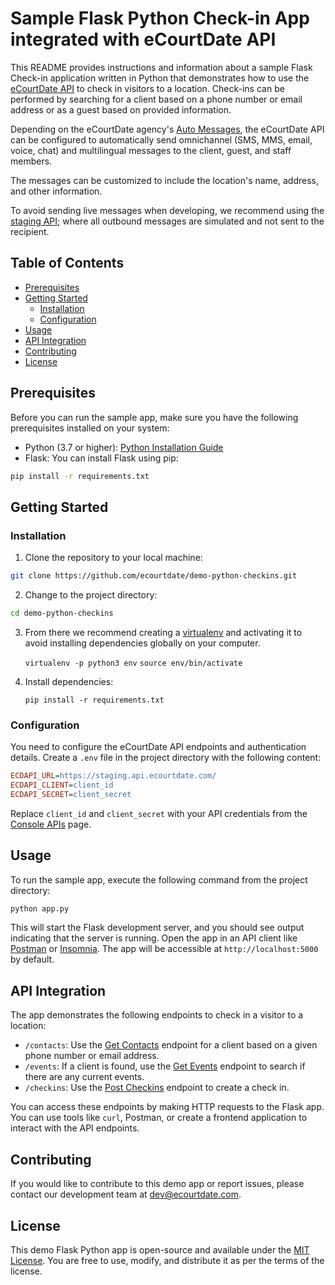 # Sample Flask Python Check-in App integrated with eCourtDate API

This README provides instructions and information about a sample Flask Check-in application written in Python that demonstrates how to use the [eCourtDate API](https://docs.ecourtdate.com) to check in visitors to a location. Check-ins can be performed by searching for a client based on a phone number or email address or as a guest based on provided information.

Depending on the eCourtDate agency's [Auto Messages](https://staging.ecourtdate.com/auto_messages), the eCourtDate API can be configured to automatically send omnichannel (SMS, MMS, email, voice, chat) and multilingual messages to the client, guest, and staff members. 

The messages can be customized to include the location's name, address, and other information.

To avoid sending live messages when developing, we recommend using the [staging API](https://devs.ecourtdate.com); where all outbound messages are simulated and not sent to the recipient.

## Table of Contents

- [Prerequisites](#prerequisites)
- [Getting Started](#getting-started)
  - [Installation](#installation)
  - [Configuration](#configuration)
- [Usage](#usage)
- [API Integration](#api-integration)
- [Contributing](#contributing)
- [License](#license)

## Prerequisites

Before you can run the sample app, make sure you have the following prerequisites installed on your system:

- Python (3.7 or higher): [Python Installation Guide](https://www.python.org/downloads/)
- Flask: You can install Flask using pip:

```bash
pip install -r requirements.txt
```

## Getting Started

### Installation

1. Clone the repository to your local machine:

```bash
git clone https://github.com/ecourtdate/demo-python-checkins.git
```

2. Change to the project directory:

```bash
cd demo-python-checkins
```

3. From there we recommend creating a [virtualenv](https://docs.python.org/3/library/venv.html) and activating it to avoid installing dependencies globally on your computer.

   `virtualenv -p python3 env`
   `source env/bin/activate`

4. Install dependencies:

   `pip install -r requirements.txt`

### Configuration

You need to configure the eCourtDate API endpoints and authentication details. Create a `.env` file in the project directory with the following content:

```ini
ECDAPI_URL=https://staging.api.ecourtdate.com/
ECDAPI_CLIENT=client_id
ECDAPI_SECRET=client_secret
```

Replace `client_id` and `client_secret` with your API credentials from the [Console APIs](https://console.ecourtdate.com/apis) page.

## Usage

To run the sample app, execute the following command from the project directory:

```bash
python app.py
```

This will start the Flask development server, and you should see output indicating that the server is running. Open the app in an API client like [Postman](https://www.postman.com/) or [Insomnia](https://insomnia.rest/). The app will be accessible at `http://localhost:5000` by default.

## API Integration

The app demonstrates the following endpoints to check in a visitor to a location:

- `/contacts`: Use the [Get Contacts](https://docs.ecourtdate.com/#tag/Contacts/operation/GetContacts) endpoint for a client based on a given phone number or email address.
- `/events`: If a client is found, use the [Get Events](https://docs.ecourtdate.com/#tag/Events/operation/GetEvents) endpoint to search if there are any current events.
- `/checkins`: Use the [Post Checkins](https://docs.ecourtdate.com/#tag/Checkins/operation/PostCheckins) endpoint to create a check in.

You can access these endpoints by making HTTP requests to the Flask app. You can use tools like `curl`, Postman, or create a frontend application to interact with the API endpoints.

## Contributing

If you would like to contribute to this demo app or report issues, please contact our development team at dev@ecourtdate.com.

## License

This demo Flask Python app is open-source and available under the [MIT License](LICENSE). You are free to use, modify, and distribute it as per the terms of the license.
